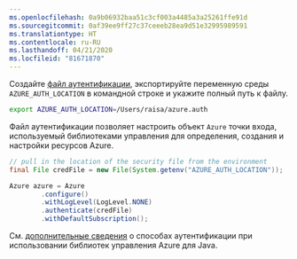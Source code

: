 ```yaml
---
ms.openlocfilehash: 0a9b06932baa51c3cf003a4485a3a25261ffe91d
ms.sourcegitcommit: 0af39ee9ff27c37ceeeb28ea9d51e32995989591
ms.translationtype: HT
ms.contentlocale: ru-RU
ms.lasthandoff: 04/21/2020
ms.locfileid: "81671870"
---
```

Создайте [файл аутентификации](../java-sdk-azure-authenticate.md#mgmt-file), экспортируйте переменную среды `AZURE_AUTH_LOCATION` в командной строке и укажите полный путь к файлу.

```bash
export AZURE_AUTH_LOCATION=/Users/raisa/azure.auth
```

Файл аутентификации позволяет настроить объект `Azure` точки входа, используемый библиотеками управления для определения, создания и настройки ресурсов Azure.

```java
// pull in the location of the security file from the environment 
final File credFile = new File(System.getenv("AZURE_AUTH_LOCATION"));

Azure azure = Azure
        .configure()
        .withLogLevel(LogLevel.NONE)
        .authenticate(credFile)
        .withDefaultSubscription();
```

См. [дополнительные сведения](../java-sdk-azure-authenticate.md#mgmt-auth) о способах аутентификации при использовании библиотек управления Azure для Java.